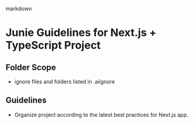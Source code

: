 markdown

# Junie Guidelines for Next.js + TypeScript Project

## Folder Scope

- ignore files and folders listed in .aiignore

## Guidelines

- Organize project according to the latest best practices for Next.js app.
